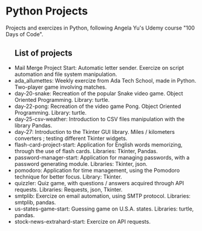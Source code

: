 # Python Projects

Projects and exercizes in Python, following Angela Yu's Udemy course "100 Days of Code".

<ul> <h2>List of projects</h2>
  <li>Mail Merge Project Start: Automatic letter sender. Exercize on script automation and file system manipulation.</li> 
  <li>ada_allumettes: Weekly exercize from Ada Tech School, made in Python. Two-player game involving matches.</li>
  <li>day-20-snake: Recreation of the popular Snake video game. Object Oriented Programming. Library: turtle.</li>
  <li>day-22-pong: Recreation of the video game Pong. Object Oriented Programming. Library: turtle.</li>
  <li>day-25-csv-weather: Introduction to CSV files manipulation with the library Pandas. </li>
  <li>day-27: Introduction to the Tkinter GUI library. Miles / kilometers converters ; testing different Tkinter widgets.</li>
  <li>flash-card-project-start: Application for English words memorizing, through the use of flash cards. Libraries: Tkinter, Pandas.</li>
  <li>password-manager-start: Application for managing passwords, with a password generating module. Libraries: Tkinter, json.</li>
  <li>pomodoro: Application for time management, using the Pomodoro technique for better focus. Library: Tkinter.</li>
  <li>quizzler: Quiz game, with questions / answers acquired through API requests. Libraries: Requests, json, Tkinter.</li>
  <li>smtplib: Exercize on email automation, using SMTP protocol. Libraries: smtplib, pandas.</li>
  <li>us-states-game-start: Guessing game on U.S.A. states. Libraries: turtle, pandas.</li>
  <li>stock-news-extrahard-start: Exercize on API requests.</li>
</ul>
